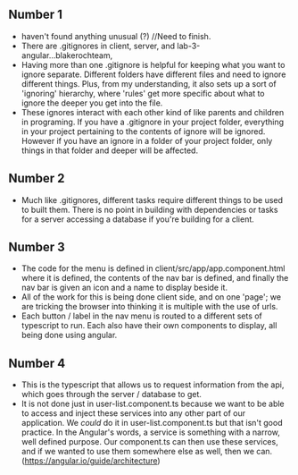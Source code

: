 ## Number 1

- haven't found anything unusual (?) //Need to finish.
- There are .gitignores in client, server, and lab-3-angular...blakerochteam, 
- Having more than one .gitignore is helpful for keeping what you want to ignore separate. Different folders have different files and need to ignore different things. Plus, from my understanding, it also sets up a sort of 'ignoring' hierarchy, where 'rules' get more specific about what to ignore the deeper you get into the file.
- These ignores interact with each other kind of like parents and children in programing. If you have a .gitignore in your project folder, everything in your project pertaining to the contents of ignore will be ignored. However if you have an ignore in a folder of your project folder, only things in that folder and deeper will be affected.


## Number 2

- Much like .gitignores, different tasks require different things to be used to built them. There is no point in building with dependencies or tasks for a server accessing a database if you're building for a client.

## Number 3

- The code for the menu is defined in client/src/app/app.component.html where it is defined, the contents of the nav bar is defined, and finally the nav bar is given an icon and a name to display beside it.
- All of the work for this is being done client side, and on one 'page'; we are tricking the browser into thinking it is multiple with the use of urls. 
- Each button / label in the nav menu is routed to a different sets of typescript to run. Each also have their own components to display, all being done using angular.

## Number 4

- This is the typescript that allows us to request information from the api, which goes through the server / database to get.
- It is not done just in user-list.component.ts because we want to be able to access and inject these services into any other part of our application. We *could* do it in user-list.component.ts but that isn't good practice. In the Angular's words, a service is something with a narrow, well defined purpose. Our component.ts can then use these services, and if we wanted to use them somewhere else as well, then we can. (https://angular.io/guide/architecture)
